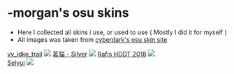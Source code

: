 # -morgan's osu skins
- Here I collected all skins i use, or used to use ( Mostly I did it for myself )<br>
- All images was taken from [cyberdark's osu skin site](https://skins.osuck.net/tags/cyperdark)





[vv_idke_trail](https://skins.osuck.net/skins/866?v=0)
![](https://github.com/Vadim2403/-morgan-osu-skins/assets/44564586/b977cb1c-1a54-4b5c-8b2c-0fc0e8d0502a)
[茗猫 - Silver](https://skins.osuck.net/skins/2921?v=0)
![](https://skimg.osuck.net/4be4676def994a3f2f42edb4e5a98020.webp)
[Rafis HDDT 2018](https://skins.osuck.net/skins/3145?v=0)
![](https://skimg.osuck.net/529940c35741a8fe7647ce07a2f99e8a.webp)\
[Selyui](https://skins.osuck.net/skins/2949?v=0)
![](https://skimg.osuck.net/e4834a97d492d4980471cdf69b117f03.webp)

